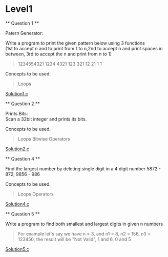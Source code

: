 # Level1


** Question 1 **

Patern Generator:<br/>

Write a program to print the given pattern below using 3 functions<br/>
(1st to accept n and to print from 1 to n,2nd to accept n and print spaces in between, 3rd to accept the n and print from n to 1)<br/>
> 1234554321
> 1234  4321
> 123    321
> 12      21
> 1        1

Concepts to be used.<br/>
> Loops

[Solution1.c](https://github.com/saurabhcr007/Learning_2023/blob/main/Module1/Day3/Level1/Question1.c)


** Question 2 **

Prints Bits:<br/>
Scan a 32bit integer and prints its bits.<br/>

Concepts to be used.<br/>
> Loops
> Bitwise Operators

[Solution2.c](https://github.com/saurabhcr007/Learning_2023/blob/main/Module1/Day2/Level1/Question2.c)


** Question 4 **

Find the largest number by deleting single digit in a 4 digit number 5872 - 872, 9856 - 986<br/>

Concepts to be used.<br/>
> Loops
> Operators

[Solution4.c](https://github.com/saurabhcr007/Learning_2023/blob/main/Module1/Day2/Level1/Question4.c)


** Question 5 **

Write a program to find both smallest and largest digits in given n numbers<br/>
> For example let's say we have n = 3, and n1 = 8, n2 = 156, n3 = 123450, the result will be "Not Valid", 1 and 6, 0 and 5

[Solution5.c](https://github.com/saurabhcr007/Learning_2023/blob/main/Module1/Day2/Level1/Question5.c)
